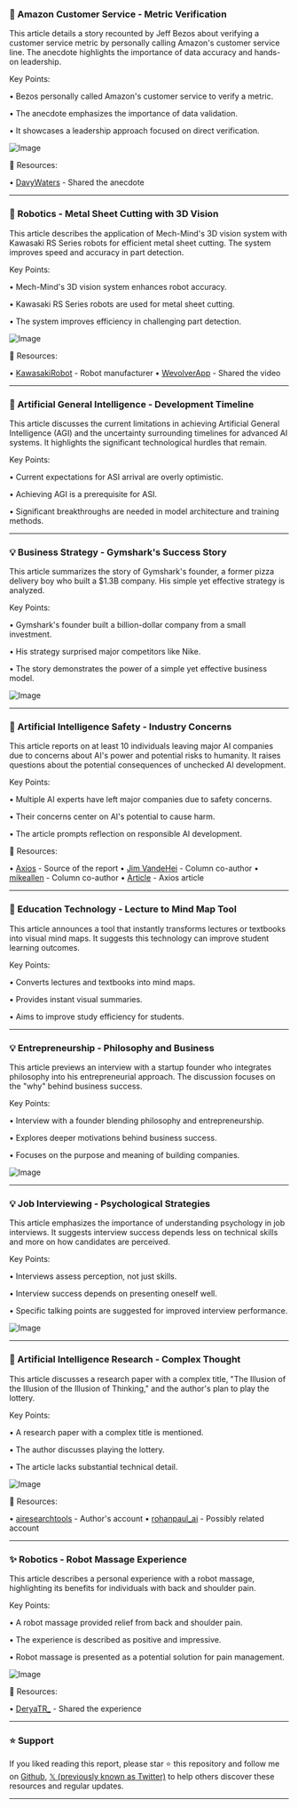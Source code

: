 ### 🤖 Amazon Customer Service - Metric Verification

This article details a story recounted by Jeff Bezos about verifying a customer service metric by personally calling Amazon's customer service line.  The anecdote highlights the importance of data accuracy and hands-on leadership.

Key Points:

• Bezos personally called Amazon's customer service to verify a metric.

• The anecdote emphasizes the importance of data validation.

• It showcases a leadership approach focused on direct verification.


![Image](https://pbs.twimg.com/amplify_video_thumb/1935708686879485952/img/D_trQwFQ4-IjPaP2.jpg)

🔗 Resources:

• [DavyWaters](https://x.com/DavyWaters) - Shared the anecdote


---
### 🤖 Robotics - Metal Sheet Cutting with 3D Vision

This article describes the application of Mech-Mind's 3D vision system with Kawasaki RS Series robots for efficient metal sheet cutting.  The system improves speed and accuracy in part detection.

Key Points:

• Mech-Mind's 3D vision system enhances robot accuracy.

• Kawasaki RS Series robots are used for metal sheet cutting.

• The system improves efficiency in challenging part detection.


![Image](https://pbs.twimg.com/media/Gt2FLyQWUAALwnJ.jpg)

🔗 Resources:

• [KawasakiRobot](https://x.com/KawasakiRobot) - Robot manufacturer
• [WevolverApp](https://x.com/WevolverApp) - Shared the video


---
### 🤖 Artificial General Intelligence - Development Timeline

This article discusses the current limitations in achieving Artificial General Intelligence (AGI) and the uncertainty surrounding timelines for advanced AI systems.  It highlights the significant technological hurdles that remain.

Key Points:

• Current expectations for ASI arrival are overly optimistic.

• Achieving AGI is a prerequisite for ASI.

• Significant breakthroughs are needed in model architecture and training methods.


---
### 💡 Business Strategy - Gymshark's Success Story

This article summarizes the story of Gymshark's founder, a former pizza delivery boy who built a $1.3B company.  His simple yet effective strategy is analyzed.

Key Points:

• Gymshark's founder built a billion-dollar company from a small investment.

•  His strategy surprised major competitors like Nike.

•  The story demonstrates the power of a simple yet effective business model.


![Image](https://pbs.twimg.com/media/GuB_lJAWUAArJP7?format=jpg&name=small)

---
### 🤖 Artificial Intelligence Safety - Industry Concerns

This article reports on at least 10 individuals leaving major AI companies due to concerns about AI's power and potential risks to humanity.  It raises questions about the potential consequences of unchecked AI development.

Key Points:

• Multiple AI experts have left major companies due to safety concerns.

• Their concerns center on AI's potential to cause harm.

• The article prompts reflection on responsible AI development.

🔗 Resources:

• [Axios](https://x.com/axios) - Source of the report
• [Jim VandeHei](https://x.com/JimVandeHei) - Column co-author
• [mikeallen](https://x.com/mikeallen) - Column co-author
• [Article](https://t.co/ve1dBBRcx4) - Axios article


---
### 🚀 Education Technology - Lecture to Mind Map Tool

This article announces a tool that instantly transforms lectures or textbooks into visual mind maps. It suggests this technology can improve student learning outcomes.

Key Points:

• Converts lectures and textbooks into mind maps.

• Provides instant visual summaries.

• Aims to improve study efficiency for students.


---
### 💡 Entrepreneurship - Philosophy and Business

This article previews an interview with a startup founder who integrates philosophy into his entrepreneurial approach. The discussion focuses on the "why" behind business success.

Key Points:

• Interview with a founder blending philosophy and entrepreneurship.

• Explores deeper motivations behind business success.

• Focuses on the purpose and meaning of building companies.


![Image](https://pbs.twimg.com/media/Gt_nY3OXIAANeSx?format=jpg&name=small)

---
### 💡 Job Interviewing - Psychological Strategies

This article emphasizes the importance of understanding psychology in job interviews.  It suggests interview success depends less on technical skills and more on how candidates are perceived.

Key Points:

• Interviews assess perception, not just skills.

• Interview success depends on presenting oneself well.

• Specific talking points are suggested for improved interview performance.


![Image](https://pbs.twimg.com/media/Gt9-FwobkAINKGd?format=jpg&name=small)

---
### 🤖 Artificial Intelligence Research - Complex Thought

This article discusses a research paper with a complex title, "The Illusion of the Illusion of the Illusion of Thinking," and the author's plan to play the lottery.

Key Points:

•  A research paper with a complex title is mentioned.

• The author discusses playing the lottery.

• The article lacks substantial technical detail.


![Image](https://pbs.twimg.com/media/Gt0ilbnWkAApri-?format=jpg&name=small)

🔗 Resources:

• [airesearchtools](https://x.com/airesearchtools) - Author's account
• [rohanpaul_ai](https://x.com/rohanpaul_ai) - Possibly related account


---
### ✨ Robotics - Robot Massage Experience

This article describes a personal experience with a robot massage, highlighting its benefits for individuals with back and shoulder pain.

Key Points:

• A robot massage provided relief from back and shoulder pain.

• The experience is described as positive and impressive.

• Robot massage is presented as a potential solution for pain management.


![Image](https://pbs.twimg.com/media/Gt_IJzmWEAAP3QZ?format=jpg&name=small)

🔗 Resources:

• [DeryaTR_](https://x.com/DeryaTR_) - Shared the experience


---

### ⭐️ Support

If you liked reading this report, please star ⭐️ this repository and follow me on [Github](https://github.com/Drix10), [𝕏 (previously known as Twitter)](https://x.com/DRIX_10_) to help others discover these resources and regular updates.

---